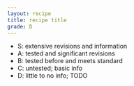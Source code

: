 ```yaml
---
layout: recipe
title: recipe title
grade: D
---
```

<!-- stub -->
- S: extensive revisions and information
- A: tested and significant revisions
- B: tested before and meets standard
- C: untested; basic info
- D: little to no info; TODO
<!-- endstub -->
